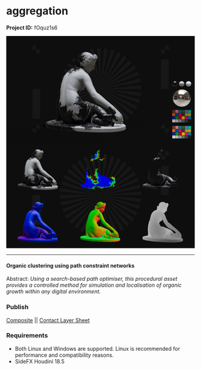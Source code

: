 # aggregation

**Project ID:** fOquz1s6

<p align="center">
  <img src="https://github.com/epochlab/aggregation/blob/main/sample.png">
</p>

--------------------------------------------------------------------

#### Organic clustering using path constraint networks
Abstract: *Using a search-based path optimiser, this procedural asset provides a controlled method for simulation and localisation of organic growth within any digital environment.*

### Publish
[Composite](https://vimeo.com/634689187) || [Contact Layer Sheet](https://vimeo.com/634686522)

### Requirements
- Both Linux and Windows are supported. Linux is recommended for performance and compatibility reasons.
- SideFX Houdini 18.5
